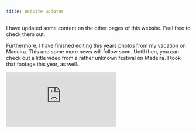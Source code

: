 ```yaml
---
title: Website updates
---
```


I have updated some content on the other pages of this website. Feel free to check them out.

Furthermore, I have finished editing this years photos from my vacation on Madeira. This and some more news will follow soon. Until then, you can check out a little video from a rather unknown festival on Madeira. I took that footage this year, as well.

<p class="youtube">
  <iframe src="https://www.youtube.com/embed/PLCug1Lv8LU" title="YouTube" frameborder="0" allowfullscreen></iframe>
</p>

